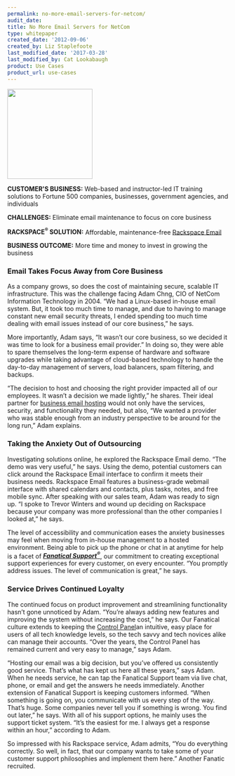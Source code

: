 ```yaml
---
permalink: no-more-email-servers-for-netcom/
audit_date:
title: No More Email Servers for NetCom
type: whitepaper
created_date: '2012-09-06'
created_by: Liz Staplefoote
last_modified_date: '2017-03-28'
last_modified_by: Cat Lookabaugh
product: Use Cases
product_url: use-cases
---
```


<a href="http://www.netcomlearning.com/">
   <img src="{% asset_path use-cases/no-more-email-servers-for-netcom/netcom.jpg %}" width="194" height="205" />
</a>


**CUSTOMER'S BUSINESS:** Web-based and instructor-led IT training
solutions to Fortune 500 companies, businesses, government agencies, and
individuals

**CHALLENGES:** Eliminate email maintenance to focus on core business

**RACKSPACE<sup>&reg;</sup> SOLUTION:** Affordable, maintenance-free [Rackspace
Email](http://www.rackspace.com/apps/email_hosting/rackspace_email)

**BUSINESS OUTCOME:** More time and money to invest in growing the
business

### Email Takes Focus Away from Core Business

As a company grows, so does the cost of maintaining secure, scalable IT
infrastructure. This was the challenge facing Adam Chng, CIO of NetCom
Information Technology in 2004. “We had a Linux-based in-house email
system. But, it took too much time to manage, and due to having to
manage constant new email security threats, I ended spending too much
time dealing with email issues instead of our core business,” he says.

More importantly, Adam says, “It wasn’t our core business, so we decided
it was time to look for a business email provider.” In doing so, they
were able to spare themselves the long-term expense of hardware and
software upgrades while taking advantage of cloud-based technology to
handle the day-to-day management of servers, load balancers, spam
filtering, and backups.

“The decision to host and choosing the right provider impacted all of
our employees. It wasn’t a decision we made lightly,” he shares. Their
ideal partner for [business email
hosting](http://www.rackspace.com/apps/email_hosting/) would not only
have the services, security, and functionality they needed, but also,
“We wanted a provider who was stable enough from an industry perspective
to be around for the long run,” Adam explains.

### Taking the Anxiety Out of Outsourcing

Investigating solutions online, he explored the Rackspace Email demo.
“The demo was very useful,” he says. Using the demo, potential customers
can click around the Rackspace Email interface to confirm it meets their
business needs. Rackspace Email features a business-grade webmail
interface with shared calendars and contacts, plus tasks, notes, and
free mobile sync. After speaking with our sales team, Adam was ready to
sign up. “I spoke to Trevor Winters and wound up deciding on Rackspace
because your company was more professional than the other companies I
looked at,” he says.

The level of accessibility and communication eases the anxiety
businesses may feel when moving from in-house management to a hosted
environment. Being able to pick up the phone or chat in at anytime for
help is a facet of [***Fanatical
Support<sup>&reg;</sup>***](http://www.rackspace.com/whyrackspace/support/),
our commitment to creating exceptional support experiences for every
customer, on every encounter. “You promptly address issues. The level of
communication is great,” he says.

### Service Drives Continued Loyalty

The continued focus on product improvement and streamlining
functionality hasn’t gone unnoticed by Adam. “You’re always adding new
features and improving the system without increasing the cost,” he says.
Our Fanatical culture extends to keeping the [Control
Panel](http://www.rackspace.com/apps/control_panel/)an intuitive, easy
place for users of all tech knowledge levels, so the tech savvy and tech
novices alike can manage their accounts. “Over the years, the Control
Panel has remained current and very easy to manage,” says Adam.

“Hosting our email was a big decision, but you’ve offered us
consistently good service. That’s what has kept us here all these
years,” says Adam. When he needs service, he can tap the Fanatical
Support team via live chat, phone, or email and get the answers he needs
immediately. Another extension of Fanatical Support is keeping customers
informed. “When something is going on, you communicate with us every
step of the way. That’s huge. Some companies never tell you if something
is wrong. You find out later,” he says. With all of his support options,
he mainly uses the support ticket system. “It’s the easiest for me. I
always get a response within an hour,” according to Adam.

So impressed with his Rackspace service, Adam admits, “You do everything
correctly. So well, in fact, that our company wants to take some of your
customer support philosophies and implement them here.” Another Fanatic
recruited.
